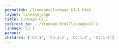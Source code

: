 ```yaml
---
permalink: /lineages/lineage_CJ.1.html
layout: lineage_page
title: Lineage CJ.1
redirect_to: ../lineage.html?lineage=CJ.1
lineage: CJ.1
parent: 
children: ['CJ.1', 'CJ.1.1', 'CJ.1.2', 'CJ.1.3']
---
```

